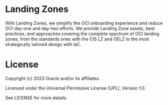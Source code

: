 # Landing Zones

With Landing Zones, we simplify the OCI onboarding experience and reduce OCI day-one and day-two efforts. We provide Landing Zone assets, best practices, and approaches covering the complete spectrum of OCI landing zones, from the standards ones with the CIS LZ and OELZ to the most strategically tailored design with IaC.

# License

Copyright (c) 2023 Oracle and/or its affiliates.

Licensed under the Universal Permissive License (UPL), Version 1.0.

See LICENSE for more details.